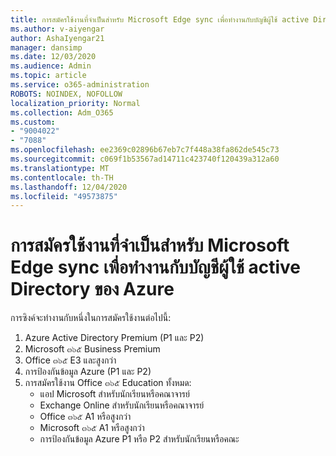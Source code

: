 ```yaml
---
title: การสมัครใช้งานที่จำเป็นสำหรับ Microsoft Edge sync เพื่อทำงานกับบัญชีผู้ใช้ active Directory ของ Azure
ms.author: v-aiyengar
author: AshaIyengar21
manager: dansimp
ms.date: 12/03/2020
ms.audience: Admin
ms.topic: article
ms.service: o365-administration
ROBOTS: NOINDEX, NOFOLLOW
localization_priority: Normal
ms.collection: Adm_O365
ms.custom:
- "9004022"
- "7088"
ms.openlocfilehash: ee2369c02896b67eb7c7f448a38fa862de545c73
ms.sourcegitcommit: c069f1b53567ad14711c423740f120439a312a60
ms.translationtype: MT
ms.contentlocale: th-TH
ms.lasthandoff: 12/04/2020
ms.locfileid: "49573875"
---
```

# <a name="subscription-needed-for-microsoft-edge-sync-to-work-with-azure-active-directory-accounts"></a>การสมัครใช้งานที่จำเป็นสำหรับ Microsoft Edge sync เพื่อทำงานกับบัญชีผู้ใช้ active Directory ของ Azure

การซิงค์จะทำงานกับหนึ่งในการสมัครใช้งานต่อไปนี้:

1. Azure Active Directory Premium (P1 และ P2)
1. Microsoft ๓๖๕ Business Premium
1. Office ๓๖๕ E3 และสูงกว่า
1. การป้องกันข้อมูล Azure (P1 และ P2)
1. การสมัครใช้งาน Office ๓๖๕ Education ทั้งหมด:
    - แอป Microsoft สำหรับนักเรียนหรือคณาจารย์
    - Exchange Online สำหรับนักเรียนหรือคณาจารย์
    - Office ๓๖๕ A1 หรือสูงกว่า
    - Microsoft ๓๖๕ A1 หรือสูงกว่า
    - การป้องกันข้อมูล Azure P1 หรือ P2 สำหรับนักเรียนหรือคณะ
